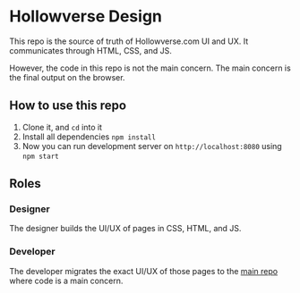 # Hollowverse Design

This repo is the source of truth of Hollowverse.com UI and UX. 
It communicates through HTML, CSS, and JS.

However, the code in this repo is not the main concern. The main concern is the final output 
on the browser.

## How to use this repo

1. Clone it, and `cd` into it
1. Install all dependencies `npm install`
1. Now you can run development server on `http://localhost:8080` using `npm start`

## Roles

### Designer

The designer builds the UI/UX of pages in CSS, HTML, and JS.

### Developer

The developer migrates the exact UI/UX of those pages to the 
[main repo](https://github.com/hollowverse/hollowverse) where code is a main concern. 
